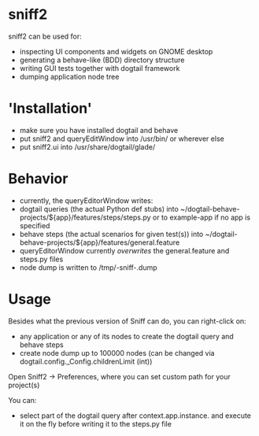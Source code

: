 # sniff2
sniff2 can be used for:
- inspecting UI components and widgets on GNOME desktop
- generating a behave-like (BDD) directory structure
- writing GUI tests together with dogtail framework
- dumping application node tree

# 'Installation'
- make sure you have installed dogtail and behave
- put sniff2 and queryEditWindow into /usr/bin/ or wherever else
- put sniff2.ui into /usr/share/dogtail/glade/ 

# Behavior
- currently, the queryEditorWindow writes:
- dogtail queries (the actual Python def stubs) into ~/dogtail-behave-projects/${app}/features/steps/steps.py or to example-app if no app is specified
- behave steps (the actual scenarios for given test(s)) into ~/dogtail-behave-projects/${app}/features/general.feature
- queryEditorWindow currently *overwrites* the general.feature and steps.py files
- node dump is written to /tmp/<app name>-sniff-<time>.dump

# Usage
Besides what the previous version of Sniff can do, you can right-click on:
- any application or any of its nodes to create the dogtail query and behave steps
- create node dump up to 100000 nodes (can be changed via dogtail.config._Config.childrenLimit (int))

Open Sniff2 -> Preferences, where you can set custom path for your project(s)

You can:
- select part of the dogtail query after context.app.instance. and execute it on the fly before writing it to the steps.py file

